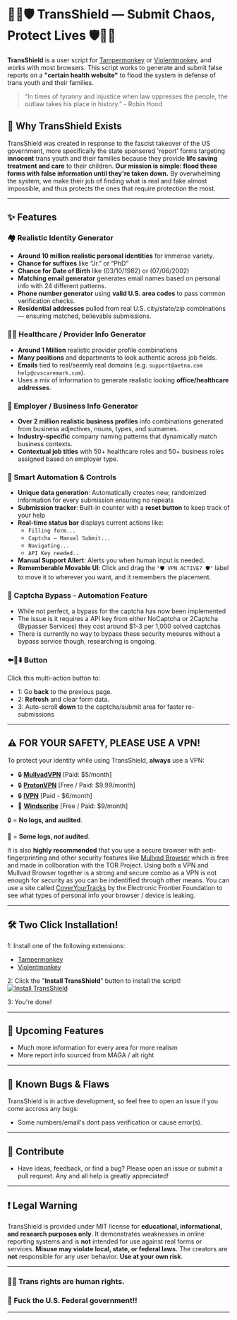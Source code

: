 # 🏳️‍⚧️🛡️ TransShield — Submit Chaos, Protect Lives 🛡️🏳️‍⚧️

**TransShield** is a user script for [Tampermonkey](https://www.tampermonkey.net/) or [Violentmonkey](https://violentmonkey.github.io/), and works with most browsers.
This script works to generate and submit false reports on a **"certain health website"** to flood the system in defense of trans youth and their families.

> “In times of tyranny and injustice when law oppresses the people, the outlaw takes his place in history.” - Robin Hood

## 🚨 Why TransShield Exists

TransShield was created in response to the fascist takeover of the US government, more specifically the state sponsered 'report' forms targeting **innocent** trans youth and their families because they provide **life saving treatment and care** to their children. **Our mission is simple: flood these forms with false information until they're taken down.** By overwhelming the system, we make their job of finding what is real and fake almost impossible, and thus protects the ones that require protection the most.

---

## ✨ Features

### 🏘️ Realistic Identity Generator
- **Around 10 million realistic personal identities** for immense variety.
- **Chance for suffixes** like “Jr.” or “PhD”
- **Chance for Date of Birth** like (03/10/1982) or (07/06/2002)
- **Matching email generator** generates email names based on personal info with 24 different patterns.
- **Phone number generator** using **valid U.S. area codes** to pass common verification checks.
- **Residential addresses** pulled from real U.S. city/state/zip combinations — ensuring matched, believable submissions.

### 🧑‍⚕️ Healthcare / Provider Info Generator
  - **Around 1 Million** realistic provider profile combinations
  - **Many positions** and departments to look authentic across job fields.
  - **Emails** tied to real/seemly real domains (e.g. `support@aetna.com` `help@cvscaremark.com`).
  - Uses a mix of information to generate realistic looking **office/healthcare addresses**.

### 🏢 Employer / Business Info Generator
  - **Over 2 million realistic business profiles** info combinations generated from business adjectives, nouns, types, and surnames.
  - **Industry-specific** company naming patterns that dynamically match business contexts.
  - **Contextual job titles** with 50+ healthcare roles and 50+ business roles assigned based on employer type.

### 🔄 Smart Automation & Controls

- **Unique data generation**: Automatically creates new, randomized information for every submission ensuring no repeats
- **Submission tracker**: Built-in counter with a **reset button** to keep track of your help
- **Real-time status bar** displays current actions like:
  - `Filling form...`
  - `Captcha – Manual Submit...`
  - `Navigating...`
  - `API Key needed..`
- **Manual Support Allert**: Alerts you when human input is needed.
- **Rememberable Movable UI**: Click and drag the `"🛡️ VPN ACTIVE? 🛡️"` label to move it to wherever you want, and it remembers the placement.

### 🤖 Captcha Bypass - Automation Feature 
- While not perfect, a bypass for the captcha has now been implemented
- The issue is it requires a API key from either NoCaptcha or 2Captcha (Bypasser Services) they cost around $1-3 per 1,000 solved captchas
- There is currently no way to bypass these security mesures without a bypass service though, researching is ongoing.

### ⬅️🔄⬇️ Button
Click this multi-action button to:
- 1: Go **back** to the previous page.
- 2: **Refresh** and clear form data.
- 3: Auto-scroll **down** to the captcha/submit area for faster re-submissions

---

## ⚠️ FOR YOUR SAFETY, PLEASE USE A **VPN**!

To protect your identity while using TransShield, **always** use a VPN:

- 🔒 [**MullvadVPN**](https://mullvad.net/) [Paid: $5/month]
- 🔒 [**ProtonVPN**](https://protonvpn.com/) [Free / Paid: $9.99/month]
- 🔒 [**IVPN**](https://www.ivpn.net) [Paid - $6/month]
- 🔐 [**Windscribe**](https://windscribe.com) [Free / Paid: $9/month]

🔒 = **No logs, and audited**.

🔐 = **Some logs, *not* audited**.

It is also **highly recommended** that you use a secure browser with anti-fingerprinting and other security features like [Mullvad Browser](https://mullvad.net/en/browser) which is free and made in collboration with the TOR Project. Using both a VPN and Mullvad Browser together is a strong and secure combo as a VPN is not enough for security as you can be indentified through other means. You can use a site called [CoverYourTracks](https://coveryourtracks.eff.org/) by the Electronic Frontier Foundation to see what types of personal info your browser / device is leaking.

---

## 🛠️ Two Click Installation!

1: Install one of the following extensions:
   - [Tampermonkey](https://www.tampermonkey.net/)
   - [Violentmonkey](https://violentmonkey.github.io/)
     
2: Click the "**Install TransShield**" button to install the script!
    [![Install TransShield](https://img.shields.io/badge/Install%20TransShield-Userscript-blue?logo=Tampermonkey)](https://cdn.jsdelivr.net/gh/kirbysoftware/transshield@main/TransShield-V1.3.user.js)

3: You're done!


---

## 🔮 Upcoming Features

- Much more information for every area for more realism
- More report info sourced from MAGA / alt right

---

## 🐞 Known Bugs & Flaws

TransShield is in active development, so feel free to open an issue if you come accross any bugs:

- Some numbers/email's dont pass verification or cause error(s).

---

## 💬 Contribute

- Have ideas, feedback, or find a bug? Please open an issue or submit a pull request. Any and all help is greatly appreciated! 

---

## ❗ Legal Warning

TransShield is provided under MIT license for **educational, informational, and research purposes only**. It demonstrates weaknesses in online reporting systems and is **not** intended for use against real forms or services. **Misuse may violate local, state, or federal laws.** The creators are **not** responsible for any user behavior. **Use at your own risk**.

---

### 🏳️‍⚧️ Trans rights are human rights.  
### 🖕 Fuck the U.S. Federal government!!

---
